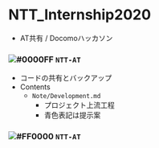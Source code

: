 # NTT_Internship2020
- AT共有 / Docomoハッカソン
### ![#0000FF](https://placehold.it/15/1589F0/000000?text=+) `NTT-AT`
- コードの共有とバックアップ
- Contents
  - `Note/Development.md`
    - プロジェクト上流工程
    - 青色表記は提示案 
### ![#FF0000](https://placehold.it/15/1589F0/000000?text=+) `NTT-AT`
